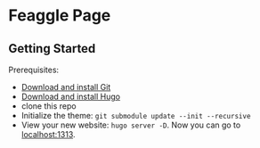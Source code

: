 # Feaggle Page

## Getting Started

Prerequisites:

* [Download and install Git](https://git-scm.com/downloads)
* [Download and install Hugo](https://gohugo.io/getting-started/installing/#quick-install)
* clone this repo
* Initialize the theme: `git submodule update --init --recursive`
* View your new website: `hugo server -D`. Now you can go to [localhost:1313](http://localhost:1313).


